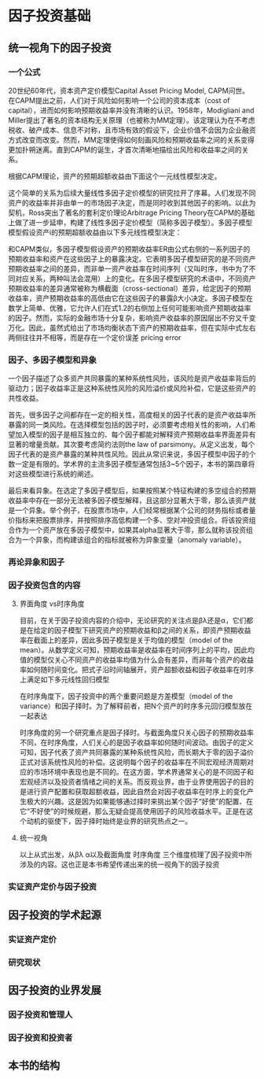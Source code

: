 # 因子投资基础

## 统一视角下的因子投资

### 一个公式

20世纪60年代，资本资产定价模型Capital Asset Pricing Model, CAPM问世。在CAPM提出之前，人们对于风险如何影响一个公司的资本成本（cost of capital），进而如何影响预期收益率并没有清晰的认识。1958年，Modigliani and Miller提出了著名的资本结构无关原理（也被称为MM定理）。该定理认为在不考虑税收、破产成本、信息不对称，且市场有效的假设下，企业价值不会因为企业融资方式改变而改变。然而，MM定理使得如何刻画风险和预期收益率之间的关系变得更加扑朔迷离。直到CAPM的诞生，才首次清晰地描绘出风险和收益率之间的关系。

根据CAPM理论，资产的预期超额收益由下面这个一元线性模型决定。

这个简单的关系为后续大量线性多因子定价模型的研究拉开了序幕。人们发现不同资产的收益率并非由单一的市场因子决定，而是同时收到其他因子的影响。以此为契机，Ross突出了著名的套利定价理论Arbitrage Pricing Theory在CAPM的基础上做了进一步延申，构建了线性多因子定价模型（简称多因子模型）。多因子模型模型假设资产i的预期超额收益由以下多元线性模型决定：

和CAPM类似，多因子模型假设资产的预期收益率ER由公式右侧的一系列因子的预期收益率和资产在这些因子上的暴露决定。它表明多因子模型研究的是不同资产预期收益率之间的差异，而非单一资产收益率在时间序列（又叫时序，书中为了不同对应关系，两种叫法会混用）上的变化。在多因子模型研究的术语中，不同资产预期收益率的差异通常被称为横截面（cross-sectional）差异，给定因子的预期收益率，资产预期收益率的高低由它在这些因子的暴露β大小决定。多因子模型在数学上简单、优雅，它允许人们在式1.2的右侧加上任何可能影响资产预期收益率的因子。然而，实际的金融市场十分复杂，影响资产收益率的原因层出不穷又千变万化。因此，虽然式给出了市场均衡状态下资产的预期收益率，但在实际中式左右两侧往往并不相等，而是存在一个定价误差 pricing error

### 因子、多因子模型和异象

一个因子描述了众多资产共同暴露的某种系统性风险，该风险是资产收益率背后的驱动力；因子收益率正是这种系统性风险的风险溢价或风险补偿，它是这些资产的共性收益。

首先，很多因子之间都存在一定的相关性，高度相关的因子代表的是资产收益率所暴露的同一类风险。在选择模型包括的因子时，必须要考虑相关性的影响，人们希望加入模型的因子是相互独立的、每个因子都能对解释资产预期收益率界面差异有显著的增量贡献。其次要考虑简约法则the law of parsimony。从定义出发，每个因子代表的是资产暴露的某种共性风险。因此从常识来说，多因子模型中因子的个数一定是有限的。学术界的主流多因子模型通常包括3~5个因子，本书的第四章将对这些模型进行系统的阐述。

最后来看异象。在选定了多因子模型后，如果按照某个特征构建的多空组合的预期收益率中存在一部分无法被多因子模型解释，且这部分显著大于零，那么该资产就是一个异象。举个例子，在股票市场中，人们经常根据某个公司的财务指标或者量价指标来把股票排序，并按照排序高低构建一个多、空对冲投资组合。将该投资组合作为一个资产放在多因子模型中，如果其alpha显著大于零，那么就称该投资组合为一个异象，而构建该组合的指标就被称为异象变量（anomaly variable）。

### 再论异象和因子

### 因子投资包含的内容

3. 界面角度 vs时序角度

   目前，在关于因子投资内容的介绍中，无论研究的关注点是βλ还是α，它们都是在给定的因子模型下研究资产的预期收益和β之间的关系，即资产预期收益率在截面上的差异，因此多因子模型是关于均值的模型（model of the mean）。从数学定义可知，预期收益率是收益率在时间序列上的平均，因此均值的模型仅关心不同资产的收益率均值为什么会有差异，而非每个资产的收益率如何随时间变化。把式子沿时间轴展开，资产超额收益和因子收益率在时序上满足如下多元线性回归模型

   在时序角度下，因子投资中的两个重要问题是方差模型（model of the variance）和因子择时。为了解释前者，把N个资产的时序多元回归模型放在一起表达

   时序角度的另一个研究重点是因子择时。与截面角度只关心因子的预期收益率不同，在时序角度，人们关心的是因子收益率如何随时间波动。由因子的定义可知，因子代表了资产共同暴露的某种系统性风险，而长期大于零的因子溢价正式对该系统性风险的补偿。这说明每个因子的收益率在不同宏观经济周期对应的市场环境中表现也是不同的。在这方面，学术界通常关心的是不同因子和宏观经济以及投资者情绪之间的关系。而反观业界，由于业界使用因子的目的是进行资产配置和获取超额收益，因此自然会对因子收益率在时序上的变化产生极大的兴趣。这是因为如果能够通过择时来挑出某个因子“好使”的配置、在它“不好使”的时候规避，那么无疑会提高使用因子的风险收益水平。正是在这个动机的驱使下，因子择时始终是业界的研究热点之一。

4. 统一视角

   以上从式出发，从βλ α以及截面角度 时序角度 三个维度梳理了因子投资中所涉及的内容。这也正是本书希望传递出来的统一视角下的因子投资

### 实证资产定价与因子投资

## 因子投资的学术起源

### 实证资产定价

### 研究现状

## 因子投资的业界发展

### 因子投资和管理人

### 因子投资和投资者

## 本书的结构